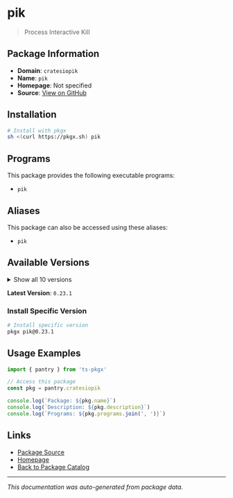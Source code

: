 # pik

> Process Interactive Kill

## Package Information

- **Domain**: `cratesiopik`
- **Name**: `pik`
- **Homepage**: Not specified
- **Source**: [View on GitHub](https://github.com/pkgxdev/pantry/tree/main/projects/crates.io/pik/package.yml)

## Installation

```bash
# Install with pkgx
sh <(curl https://pkgx.sh) pik
```

## Programs

This package provides the following executable programs:

- `pik`

## Aliases

This package can also be accessed using these aliases:

- `pik`

## Available Versions

<details>
<summary>Show all 10 versions</summary>

- `0.23.1`, `0.23.0`, `0.22.0`, `0.21.0`, `0.20.0`
- `0.19.0`, `0.18.1`, `0.18.0`, `0.17.0`, `0.16.0`

</details>

**Latest Version**: `0.23.1`

### Install Specific Version

```bash
# Install specific version
pkgx pik@0.23.1
```

## Usage Examples

```typescript
import { pantry } from 'ts-pkgx'

// Access this package
const pkg = pantry.cratesiopik

console.log(`Package: ${pkg.name}`)
console.log(`Description: ${pkg.description}`)
console.log(`Programs: ${pkg.programs.join(', ')}`)
```

## Links

- [Package Source](https://github.com/pkgxdev/pantry/tree/main/projects/crates.io/pik/package.yml)
- [Homepage](#)
- [Back to Package Catalog](../package-catalog.md)

---

*This documentation was auto-generated from package data.*
